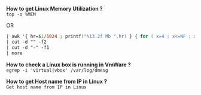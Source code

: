 **How to get Linux Memory Utilization ?**  
```top -o %MEM```

OR

```ps -eo size,pid,user,command --sort -size 
| awk '{ hr=$1/1024 ; printf("%13.2f Mb ",hr) } { for ( x=4 ; x<=NF ; x++ ) { printf("%s ",$x) } print "" }' 
| cut -d "" -f2 
| cut -d "-" -f1 
| more 
```  


**How to check a Linux box is running in VmWare ?**  
```egrep -i 'virtual|vbox' /var/log/dmesg```  


**How to get Host name from IP in Linux ?**  
```Get host name from IP in Linux```  
